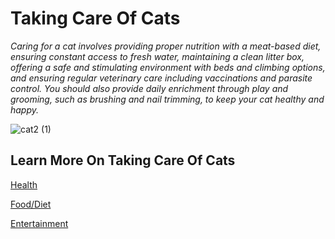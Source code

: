# Taking Care Of Cats 

_Caring for a cat involves providing proper nutrition with a meat-based diet, ensuring constant access to fresh water, maintaining a clean litter box, offering a safe and stimulating environment with beds and climbing options, and ensuring regular veterinary care including vaccinations and parasite control. You should also provide daily enrichment through play and grooming, such as brushing and nail trimming, to keep your cat healthy and happy._ 

![cat2 (1)](https://github.com/user-attachments/assets/65c8cb30-bed1-4659-8acf-03a7427b35c2)

## Learn More On Taking Care Of Cats 

[Health](Care/health.md)

[Food/Diet](Care/diet.md)

[Entertainment](Care/entertainment.md)


